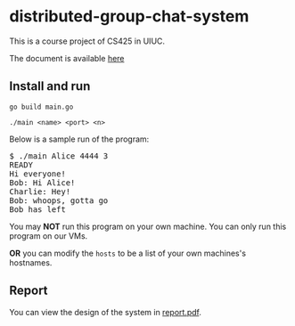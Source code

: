 # distributed-group-chat-system

This is a course project of CS425 in UIUC.

The document is available [here](https://courses.engr.illinois.edu/ece428/sp2019/mps/mp1.html)

## Install and run 

	go build main.go

	./main <name> <port> <n>

Below is a sample run of the program:

<pre><samp>$ ./main Alice 4444 3
READY
<kbd>Hi everyone!</kbd>
Bob: Hi Alice!
Charlie: Hey!
Bob: whoops, gotta go
Bob has left
</samp></pre>

You may **NOT** run this program on your own machine. You can only run this program on our VMs. 

**OR** you can modify the `hosts` to be a list of your own machines's hostnames.

## Report

You can view the design of the system in [report.pdf](https://blog.tsugumi.pro/pdf/report.pdf).
